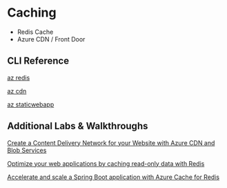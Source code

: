 # Caching

- Redis Cache
- Azure CDN / Front Door

## CLI Reference

[az redis](https://docs.microsoft.com/en-us/cli/azure/redis?view=azure-cli-latest)

[az cdn](https://docs.microsoft.com/en-us/cli/azure/cdn?view=azure-cli-latest)

[az staticwebapp](https://docs.microsoft.com/en-us/cli/azure/staticwebapp?view=azure-cli-latest)

## Additional Labs & Walkthroughs

[Create a Content Delivery Network for your Website with Azure CDN and Blob Services](https://docs.microsoft.com/en-us/learn/modules/create-cdn-static-resources-blob-storage/)

[Optimize your web applications by caching read-only data with Redis](https://docs.microsoft.com/en-us/learn/modules/optimize-your-web-apps-with-redis/)

[Accelerate and scale a Spring Boot application with Azure Cache for Redis](https://docs.microsoft.com/en-us/learn/modules/accelerate-scale-spring-boot-application-azure-cache-redis/?WT.mc_id=java-11777-judubois&source=learn)
